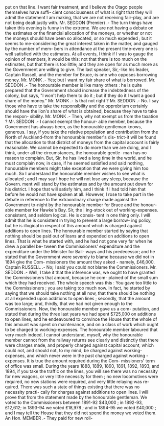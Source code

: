 put on that line. I want fair treatment, and I believe the Otago people themselves have suffi- cient consciousness of what is right that they will admit the statement I am making, that we are not receiving fair-play, and are not being dealt justly with. Mr. SEDDON (Premier) .- The turn things have taken this evening is funny in the extreme. We are not having a debate on the estimates or the financial allocation of the moneys, or whether or not the moneys should have been so allocated, or so much expended ; but it seems to me-considering the great interest taken in the matter, and gauged by the number of mem- bers in attendance at the present time-every one is well satisfied with the estimates. At all events, I think if I was to gauge the opinion of members, it would be this: not that there is too much on the estimates, but that there is too little; and they are open for as much more as the Government are willing to give. The last speaker, Sir,-like his leader, Captain Russell, and the member for Bruce,-is one who opposes borrowing money. Mr. MONK .- Yes; but I want my fair share of what is borrowed. Mr. SEDDON .- The honourable member is like many others : he is quite prepared that the Government should increase the indebtedness of the colony, but says, "I won't help them to do it ; but if they do it I want a good share of the money." Mr. MONK .- Is that not right ? Mr. SEDDON .- No. I say those who have to take the responsibility and the opprobrium certainly should have the lion's share of what is obtained, because they have to take the respon- sibility. Mr. MONK .- Then, why not exempt us from the taxation ? Mr. SEDDON .- I cannot exempt the honour- able member, because the Government has always been, as the honourable gentleman knows, generous. I say, if you take the relative population and contribution from the North of Auckland-from the honourable member's dis- trict-it will be found that the allocation to that district of moneys from the capital account is fairly reasonable. We cannot be expected to do more than we are doing, and I think, under all the circumstances, the honourable gentle- man has no reason to complain. But, Sir, he has lived a long time in the world, and he must complain now, in case, if he seemed satisfied and said nothing, honourable members might take exception that we were giving him too much. So I understand the honourable member wishes to see what is allocated ; and I may say I hope he will not lose any sleep, because the Govern. ment will stand by the estimates and by the amount put down for his district. I hope that will satisfy him, and I think if I had told him that before he would not have spoken at all. However, I rose to take part in the debate in reference to the extraordinary charge made against the Government to-night by the honourable member for Bruce and the honour- able member for Hawke's Bay. Sir, the | ing-stock out of working-expenses. consistent, and seldom logical. He is consis- tent in one thing only. I will admit that he is consistent in trying to prevent a large borrow- ing policy, but he is illogical in respect of this amount which is charged against additions to open lines. The honourable member started by saying that nothing should be paid out of loans and expended on additions to open lines. That is what he started with, and he had not gone very far when he drew a parallel be- tween the Commissioners' expenditure and the expenditure under the Minister for Bail- ways and his predecessor; and he stated that the Government were severely to blame because we did not in 1894 give the Com- missioners the amount they asked - namely, £46,000. Captain RUSSELL .- No; I said you could not blame the Commissioners. Mr. SEDDON .- Well, I take it that the inference was, we ought to have granted the Commissioners that amount, because he com- plained of the small sum which they had received. The whole speech was this : You gave too little to the Commissioners ; you are taking too much now. In fact, he started by saying that we should take nothing at all now, that there should be nothing at all expended upon additions to open lines ; secondly, that the amount was too large; and, thirdly, that we had not given enough to the Commissioners. Now, the honourable member gave us a com- putation, and stated that during the three last years we had spent $725,000 on additions to open lines, and he endeavoured to convince the House that the whole of this amount was spent on maintenance, and on a class of work which ought to be charged to working-expenses. The honourable member laboured that very much indeed. I cannot understand, myself, why the honourable member cannot from the railway returns see clearly and distinctly that there were charges made, and properly charged against capital account, which could not, and should not, to my mind, be charged against working-expenses, and which never were in the past charged against working - expenses. It is true the amount required during the Com- missioners' term of office was small. During the years 1888, 1889, 1890, 1891, 1892, 1893, and 1894, if you take the traffic on the lines, you will see there was no necessity for new wagons, or very little necessity for them ; no new locomotives were required, no new stations were required, and very little relaying was re- quired. There was such a state of things existing that there was no necessity practi- cally for charges against additions to open lines. I will prove that from the statement made by the honourable gentleman. We voted to the Commissioners between 1891-92 $43,000 ; in 1892-93, £12,612; in 1893-94 we voted £18,978 ; and in 1894-95 we voted £40,000 ; and I may tell the House that they did not spend the money we voted them. An Hon. MEMBER .- They paid for new roll- 
